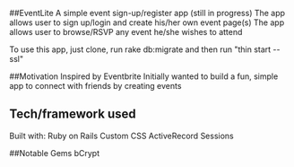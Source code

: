 ##EventLite
A simple event sign-up/register app (still in progress)
The app allows user to sign up/login and create his/her own event page(s) 
The app allows user to browse/RSVP any event he/she wishes to attend

To use this app, just clone, run rake db:migrate and then run "thin start --ssl"

##Motivation
Inspired by Eventbrite
Initially wanted to build a fun, simple app to connect with friends by creating events

## Tech/framework used
Built with:
Ruby on Rails
Custom CSS
ActiveRecord
Sessions

##Notable Gems
bCrypt